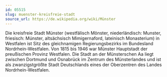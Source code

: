 ```yaml
---
id: 05515
slug: muenster-kreisfreie-stadt
source_url: https://de.wikipedia.org/wiki/Münster
---
```


Die kreisfreie Stadt Münster (westfälisch Mönster, niederländisch: Munster, friesisch: Múnster, altsächsisch Mimigernaford, lateinisch Monasterium) in Westfalen ist Sitz des gleichnamigen Regierungsbezirks im Bundesland Nordrhein-Westfalen. Von 1815 bis 1946 war Münster Hauptstadt der preußischen Provinz Westfalen. Die Stadt an der Münsterschen Aa liegt zwischen Dortmund und Osnabrück im Zentrum des Münsterlandes und ist als zwanzigstgrößte Stadt Deutschlands eines der Oberzentren des Landes Nordrhein-Westfalen.
